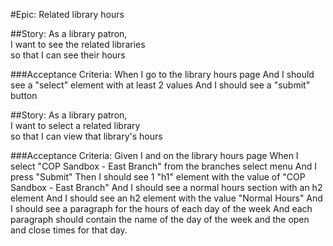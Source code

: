 #Epic: Related library hours

##Story:
As a library patron,  
I want to see the related libraries  
so that I can see their hours

###Acceptance Criteria:
When I go to the library hours page
And I should see a "select" element with at least 2 values
And I should see a "submit" button  

##Story:
As a library patron,  
I want to select a related library  
so that I can view that library's hours

###Acceptance Criteria:
Given I and on the library hours page
When I select "COP Sandbox - East Branch" from the branches select menu
And I press "Submit"
Then I should see 1 "h1" element with the value of "COP Sandbox - East Branch"
And I should see a normal hours section with an h2 element
And I should see an h2 element with the value "Normal Hours"
And I should see a paragraph for the hours of each day of the week
And each paragraph should contain the name of the day of the week and the open and close times for that day.